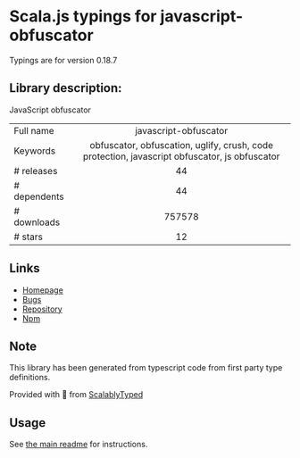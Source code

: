
# Scala.js typings for javascript-obfuscator

Typings are for version 0.18.7

## Library description:
JavaScript obfuscator

|                    |                 |
| ------------------ | :-------------: |
| Full name          | javascript-obfuscator |
| Keywords           | obfuscator, obfuscation, uglify, crush, code protection, javascript obfuscator, js obfuscator |
| # releases         | 44 |
| # dependents       | 44 |
| # downloads        | 757578 |
| # stars            | 12 |

## Links
- [Homepage](https://github.com/javascript-obfuscator/javascript-obfuscator#readme)
- [Bugs](https://github.com/javascript-obfuscator/javascript-obfuscator/issues)
- [Repository](https://github.com/javascript-obfuscator/javascript-obfuscator)
- [Npm](https://www.npmjs.com/package/javascript-obfuscator)
    


## Note
This library has been generated from typescript code from first party type definitions.

Provided with :purple_heart: from [ScalablyTyped](https://github.com/oyvindberg/ScalablyTyped)

## Usage
See [the main readme](../../readme.md) for instructions.


